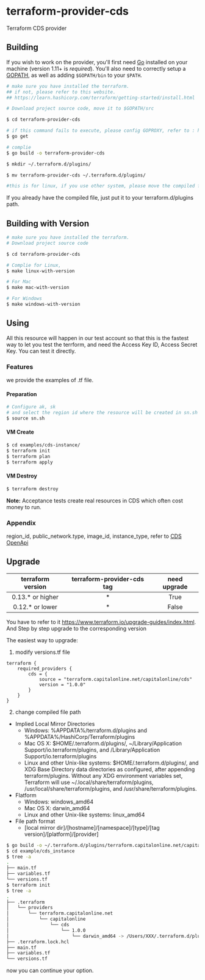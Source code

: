 # terraform-provider-cds

Terraform CDS provider

## Building

If you wish to work on the provider, you'll first need [Go](http://www.golang.org) installed on your machine (version 1.11+ is *required*). You'll also need to correctly setup a [GOPATH](http://golang.org/doc/code.html#GOPATH), as well as adding `$GOPATH/bin` to your `$PATH`.
```sh
# make sure you have installed the terraform.
## if not, please refer to this website.
## https://learn.hashicorp.com/terraform/getting-started/install.html

# Download project source code, move it to $GOPATH/src

$ cd terraform-provider-cds

# if this command fails to execute, please config GOPROXY, refer to : https://goproxy.io/
$ go get

# complie
$ go build -o terraform-provider-cds

$ mkdir ~/.terraform.d/plugins/

$ mv terraform-provider-cds ~/.terraform.d/plugins/

#this is for linux, if you use other system, please move the compiled file to right path.
```
If you already have the compiled file, just put it to your terraform.d/plugins path.

## Building with Version

```sh
# make sure you have installed the terraform.
# Download project source code

$ cd terraform-provider-cds

# Complie for Linux,
$ make linux-with-version

# For Mac
$ make mac-with-version

# For Windows 
$ make windows-with-version

```

## Using
All this resource will happen in our test account so that this is the fastest way to let you test the terrform, and need the Access Key ID, Access Secret Key.
You can test it directly.


### Features
we provide the examples of .tf file.
#### Preparation
```bash
# Configure ak, sk
# and select the region id where the resource will be created in sn.sh .
$ source sn.sh
```
#### VM Create
```bash
$ cd examples/cds-instance/
$ terraform init
$ terraform plan
$ terraform apply
```
#### VM Destroy
```sh
$ terraform destroy
```

**Note:** Acceptance tests create real resources in CDS which often cost money to run.

### Appendix
region_id, public_network.type, image_id, instance_type, refer to [CDS OpenApi](https://github.com/capitalonline/openapi/blob/master/%E9%A6%96%E4%BA%91OpenAPI(v1.2).md#6describesecuritygroups)


## Upgrade
| terraform version | terraform-provider-cds tag | need upgrade |
| :----: | :----: | :----: |
| 0.13.* or higher  | *                          | True         |
| 0.12.* or lower   | *                          | False        |

You have to refer to it https://www.terraform.io/upgrade-guides/index.html. And Step by step upgrade to the corresponding version

The easiest way to upgrade:
1. modify versions.tf file
```
terraform {
    required_providers {
        cds = {
            source = "terraform.capitalonline.net/capitalonline/cds"
            version = "1.0.0"
        }
    }
}
```
2. change compiled file path
- Implied Local Mirror Directories
  * Windows: %APPDATA%/terraform.d/plugins and %APPDATA%/HashiCorp/Terraform/plugins
  * Mac OS X: $HOME/.terraform.d/plugins/, ~/Library/Application Support/io.terraform/plugins, and /Library/Application Support/io.terraform/plugins
  * Linux and other Unix-like systems: $HOME/.terraform.d/plugins/, and XDG Base Directory data directories as configured, after appending terraform/plugins. Without any XDG environment variables set, Terraform will use ~/.local/share/terraform/plugins, /usr/local/share/terraform/plugins, and /usr/share/terraform/plugins.
- Flatform
  * Windows: windows_amd64
  * Mac OS X: darwin_amd64
  * Linux and other Unix-like systems: linux_amd64
- File path format
  * [local mirror dir]/[hostname]/[namespace]/[type]/[tag version]/[platform]/[provider]
```bash
$ go build -o ~/.terraform.d/plugins/terraform.capitalonline.net/capitalonline/cds/1.0.0/darwin_amd64/terraform-provider-cds
$ cd example/cds_instance
$ tree -a
.
├── main.tf
├── variables.tf
└── versions.tf
$ terraform init
$ tree -a
.
├── .terraform
│   └── providers
│       └── terraform.capitalonline.net
│           └── capitalonline
│               └── cds
│                   └── 1.0.0
│                       └── darwin_amd64 -> /Users/XXX/.terraform.d/plugins/terraform.capitalonline.net/capitalonline/cds/1.0.0/darwin_amd64
├── .terraform.lock.hcl
├── main.tf
├── variables.tf
└── versions.tf
```
now you can continue your option.